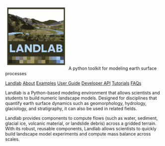 
<img src="https://raw.githubusercontent.com/landlab/landlab-logo/master/Landlab-logo-pic-color.png" width="200px"/>
A python toolkit for modeling earth surface processes

[Landlab](http://landlab.github.io)
[About](http://landlab.readthedocs.org/en/latest/what_is_landlab.html)
[Examples](https://github.com/landlab/landlab/wiki/Examples)
[User Guide](http://landlab.readthedocs.org/en/latest/#user-guide)
[Developer API](http://landlab.readthedocs.org/en/latest/#developer-documentation)
[Tutorials](http://landlab.readthedocs.org/en/latest/#tutorials)
[FAQs](http://landlab.readthedocs.org/en/latest/#frequently-asked-questions)

Landlab is a Python-based modeling environment that allows scientists and students to build numeric landscape models. Designed for disciplines that quantify earth surface dynamics such as geomorphology, hydrology, glaciology, and stratigraphy, it can also be used in related fields.
    
Landlab provides components to compute flows (such as water, sediment, glacial ice, volcanic material, or landslide debris) across a gridded terrain. With its robust, reusable components, Landlab allows scientists to quickly build landscape model experiments and compute mass balance across scales.